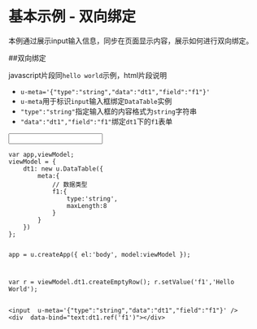 # 基本示例 - 双向绑定

本例通过展示input输入信息，同步在页面显示内容，展示如何进行双向绑定。


##双向绑定

javascript片段同`hello world`示例，html片段说明

* `u-meta='{"type":"string","data":"dt1","field":"f1"}'`
* `u-meta`用于标识`input`输入框绑定`DataTable`实例
* `"type":"string"`指定输入框的内容格式为`string`字符串
* `"data":"dt1","field":"f1"`绑定`dt1`下的`f1`表单

<div class="example-content"><input  u-meta='{"type":"string","data":"dt1","field":"f1"}' />
<div  data-bind="text:dt1.ref('f1')"></div></div>
<div class="example-content ex-hide"><script>var app,viewModel;
viewModel = {
    dt1: new u.DataTable({
        meta:{
            // 数据类型
            f1:{
                type:'string',
                maxLength:8
            }
        }
    })
};

app = u.createApp({
    el:'body',
    model:viewModel
});

var r = viewModel.dt1.createEmptyRow();
r.setValue('f1','Hello World');

</script></div>
<div class="examples-code"><pre><code>var app,viewModel;
viewModel = {
    dt1: new u.DataTable({
        meta:{
            // 数据类型
            f1:{
                type:'string',
                maxLength:8
            }
        }
    })
};

app = u.createApp({
    el:'body',
    model:viewModel
});

var r = viewModel.dt1.createEmptyRow();
r.setValue('f1','Hello World');
</code></pre>
</div>
<div class="examples-code"><pre><code>&lt;input  u-meta='{"type":"string","data":"dt1","field":"f1"}' />
&lt;div  data-bind="text:dt1.ref('f1')">&lt;/div></code></pre>
</div>
